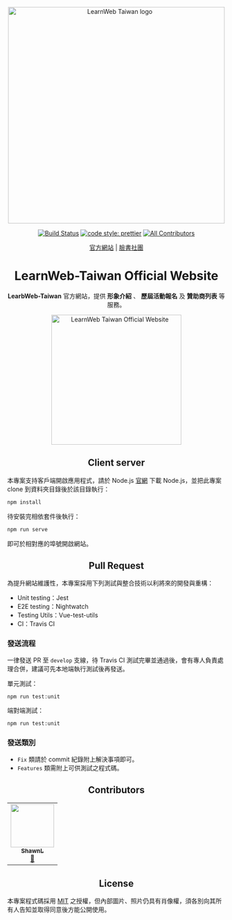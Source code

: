 <p align="center">
  <a href="https://github.com/LearnWeb-Taiwan" target="_blank" rel="noopener noreferrer">
    <img width="500" src="https://github.com/LearnWeb-Taiwan/Assets/blob/master/common/logo-rectangle-v1.0.png?raw=true" alt="LearnWeb Taiwan logo">
  </a>
</p>

<p align="center">
  <a href="https://travis-ci.org/LearnWeb-Taiwan/Official-Website"><img src="https://travis-ci.org/LearnWeb-Taiwan/Official-Website.svg?branch=master" alt="Build Status"></a>
  <a href="https://github.com/prettier/prettier"><img src="https://img.shields.io/badge/code_style-prettier-ff69b4.svg?style=flat-square" alt="code style: prettier"></a>
  <a href="#contributors"><img src="https://img.shields.io/badge/all_contributors-1-orange.svg?style=flat-square" alt="All Contributors"></a>
</p>

<p align="center">
  <a href="https://learnweb.tw/">官方網站</a> |
  <a href="https://www.facebook.com/groups/LearnWeb.Taiwan">臉書社團</a>
</p>

<h1 align="center"> LearnWeb-Taiwan Official Website </h1>
<p align="center">
  <b>LearbWeb-Taiwan</b> 官方網站，提供 <b>形象介紹</b> 、 <b>歷屆活動報名</b> 及 <b>贊助商列表</b> 等服務。
</p>

<p align="center">
  <a href="https://learnweb.tw/" target="_blank" rel="noopener noreferrer">
    <img width="300" src="https://github.com/LearnWeb-Taiwan/Assets/blob/master/official-website/LearbWeb-OfficialWebsite.png?raw=true" alt="LearnWeb Taiwan Official Website">
  </a>
</p>

<h2 align="center"> Client server </h2>

本專案支持客戶端開啟應用程式，請於 Node.js [官網](https://nodejs.org/en/) 下載 Node.js，並把此專案 clone 到資料夾目錄後於該目錄執行：

```cmd
npm install
```

待安裝完相依套件後執行：

```cmd
npm run serve
```
即可於相對應的埠號開啟網站。

<h2 align="center"> Pull Request </h2>

為提升網站維護性，本專案採用下列測試與整合技術以利將來的開發與重構：

- Unit testing：Jest
- E2E testing：Nightwatch
- Testing Utils：Vue-test-utils
- CI：Travis CI

<h3> 發送流程 </h3>

一律發送 PR 至 `develop` 支線，待 Travis CI 測試完畢並通過後，會有專人負責處理合併，建議可先本地端執行測試後再發送。

單元測試：
```cmd
npm run test:unit
```

端對端測試：
```cmd
npm run test:unit
```

<h3> 發送類別 </h3>

- `Fix` 類請於 commit 紀錄附上解決事項即可。
- `Features` 類需附上可供測試之程式碼。

<h2 align="center"> Contributors </h2>

<!-- ALL-CONTRIBUTORS-LIST:START - Do not remove or modify this section -->
<!-- prettier-ignore-start -->
<!-- markdownlint-disable -->
<table>
  <tr>
    <td align="center"><a href="https://shawnlin0201.github.io/"><img src="https://avatars0.githubusercontent.com/u/45999699?v=4" width="100px;" alt=""/><br /><sub><b>ShawnL</b></sub></a><br /><a href="#maintenance-shawnlin0201" title="Maintenance">🚧</a></td>
  </tr>
</table>

<!-- markdownlint-enable -->
<!-- prettier-ignore-end -->
<!-- ALL-CONTRIBUTORS-LIST:END -->

<h2 align="center"> License </h2>

本專案程式碼採用 [MIT](https://github.com/LearnWeb-Taiwan/Official-Website/blob/master/LICENSE) 之授權，但內部圖片、照片仍具有肖像權，須各別向其所有人告知並取得同意後方能公開使用。

<!--
## 技術線
前端：Vue-cli
主機端：GitHub Server（GitHub Page）
Domain：Gandi
CDN：Cloudflare
SSL/TLS：Cloudflare
-->
